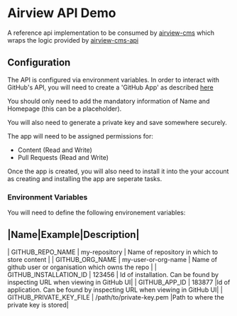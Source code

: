 # Airview API Demo

A reference api implementation to be consumed by [airview-cms](/packages/airview-cms/) which wraps the logic provided by [airview-cms-api](/packages/airview-cms-api)

## Configuration

The API is configured via environment variables. In order to interact with GitHub's API, you will need to create a 'GitHub App' as described [here](https://docs.github.com/en/developers/apps/building-github-apps/creating-a-github-app)

You should only need to add the mandatory information of Name and Homepage (this can be a placeholder).

You will also need to generate a private key and save somewhere securely.

The app will need to be assigned permissions for:

- Content (Read and Write)
- Pull Requests (Read and Write)

Once the app is created, you will also need to install it into the your account as creating and installing the app are seperate tasks.

### Environment Variables

You will need to define the following environement variables:

## |Name|Example|Description|

| GITHUB_REPO_NAME | my-repository | Name of repository in which to store content |
| GITHUB_ORG_NAME | my-user-or-org-name | Name of github user or organisation which owns the repo |
| GITHUB_INSTALLATION_ID | 123456 | Id of installation. Can be found by inspecting URL when viewing in GitHub UI|
| GITHUB_APP_ID | 183877 |Id of application. Can be found by inspecting URL when viewing in GitHub UI|
| GITHUB_PRIVATE_KEY_FILE | /path/to/private-key.pem |Path to where the private key is stored|
